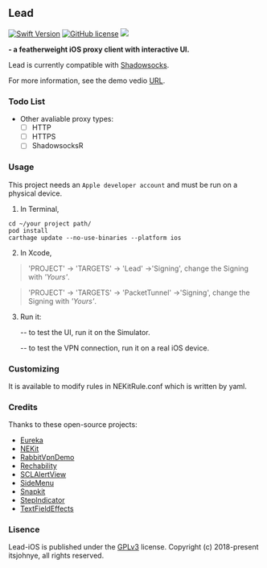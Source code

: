 
## Lead
[![Swift Version](https://img.shields.io/badge/Swift_Version-5-orange.svg)](https://docs.swift.org/swift-book/) [![GitHub license](https://img.shields.io/badge/Lisence-GPLv3-blue.svg)](LICENSE.md)
![](/images/header.png)

**- a featherweight iOS proxy client with interactive UI.**

Lead is currently compatible with [Shadowsocks](https://shadowsocks.org/en/index.html).

For more information, see the demo vedio [URL](https://v.youku.com/v_show/id_XMzk0NDk5NjM2OA==.html?spm=a2h).

### Todo List
- Other avaliable proxy types:
  - [ ] HTTP
  - [ ] HTTPS
  - [ ] ShadowsocksR

### Usage

This project needs an `Apple developer account` and must be run on a physical device.

1. In Terminal,
```
cd ~/your project path/
pod install
carthage update --no-use-binaries --platform ios
```

2. In Xcode,

>'PROJECT' -> 'TARGETS' -> 'Lead' ->'Signing', change the Signing with *'Yours'*.

>'PROJECT' -> 'TARGETS' -> 'PacketTunnel' ->'Signing', change the Signing with *'Yours'*.


3. Run it:

    -- to test the UI, run it on the Simulator.

    -- to test the VPN connection, run it on a real iOS device.

### Customizing

It is available to modify rules in NEKitRule.conf which is written by yaml.


### Credits
Thanks to these open-source projects:
- [Eureka](https://github.com/xmartlabs/Eureka)
- [NEKit](https://github.com/zhuhaow/NEKit)
- [RabbitVpnDemo](https://github.com/yichengchen/RabbitVpnDemo)
- [Rechability](https://github.com/ashleymills/Reachability.swift)
- [SCLAlertView](https://github.com/vikmeup/SCLAlertView-Swift)
- [SideMenu](https://github.com/jonkykong/SideMenu)
- [Snapkit](https://github.com/SnapKit/SnapKit)
- [StepIndicator](https://github.com/chenyun122/StepIndicator)
- [TextFieldEffects](https://github.com/raulriera/TextFieldEffects)

### Lisence
Lead-iOS is published under the [GPLv3](LICENSE) license.
Copyright (c) 2018-present itsjohnye, all rights reserved.
